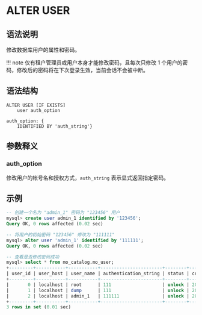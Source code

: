 # **ALTER USER**

## **语法说明**

修改数据库用户的属性和密码。

!!! note
    仅有租户管理员或用户本身才能修改密码，且每次只修改 1 个用户的密码，修改后的密码将在下次登录生效，当前会话不会被中断。

## **语法结构**

```
ALTER USER [IF EXISTS]
    user auth_option

auth_option: {
    IDENTIFIED BY 'auth_string'}
```

## **参数释义**

### auth_option

修改用户的帐号名和授权方式，`auth_string` 表示显式返回指定密码。

## **示例**

```sql
-- 创建一个名为 "admin_1" 密码为 "123456" 用户
mysql> create user admin_1 identified by '123456';
Query OK, 0 rows affected (0.02 sec)

-- 将用户的初始密码 "123456" 修改为 "111111"
mysql> alter user 'admin_1' identified by '111111';
Query OK, 0 rows affected (0.02 sec)

-- 查看是否修改密码成功
mysql> select * from mo_catalog.mo_user;
+---------+-----------+-----------+-----------------------+--------+---------------------+--------------+------------+---------+-------+--------------+
| user_id | user_host | user_name | authentication_string | status | created_time        | expired_time | login_type | creator | owner | default_role |
+---------+-----------+-----------+-----------------------+--------+---------------------+--------------+------------+---------+-------+--------------+
|       0 | localhost | root      | 111                   | unlock | 2023-04-19 06:37:58 | NULL         | PASSWORD   |       0 |     0 |            0 |
|       1 | localhost | dump      | 111                   | unlock | 2023-04-19 06:37:58 | NULL         | PASSWORD   |       0 |     0 |            0 |
|       2 | localhost | admin_1   | 111111                | unlock | 2023-04-21 06:21:31 | NULL         | PASSWORD   |       1 |     0 |            1 |
+---------+-----------+-----------+-----------------------+--------+---------------------+--------------+------------+---------+-------+--------------+
3 rows in set (0.01 sec)
```

<!--select admin_1, mr.role_name  from mo_catalog.mo_role mr, mo_catalog.mo_user mu, mo_catalog.mo_user_grant mur
where mr.role_id =mur.role_id and mu.user_id = mur.user_id
order by mu.user_id asc, mr.role_id ;-->
